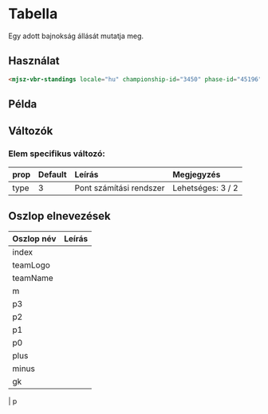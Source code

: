 # Tabella

Egy adott bajnokság állását mutatja meg.

## Használat

```html
<mjsz-vbr-standings locale="hu" championship-id="3450" phase-id="45196" />
```

<!--@include: ./parts/phase.md-->

## Példa

<ClientOnly>
  <mjsz-vbr-standings
    locale="hu"
    championship-id="3450"
    phase-id="45196"
  />
</ClientOnly>

## Változók

<!--@include: ./parts/props-base.md-->

<!--@include: ./parts/props-team.md-->

### Elem specifikus változó:

| prop | Default | Leírás                  | Megjegyzés        |
| :--- | :------ | :---------------------- | :---------------- |
| type | 3       | Pont számítási rendszer | Lehetséges: 3 / 2 |

## Oszlop elnevezések

| Oszlop név | Leírás |
| ---------- | ------ |
| index      |
| teamLogo   |
| teamName   |
| m          |
| p3         |
| p2         |
| p1         |
| p0         |
| plus       |
| minus      |
| gk         |

| p
